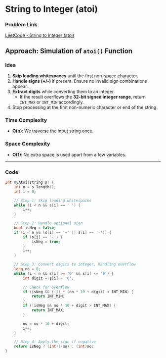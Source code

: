 # String to Integer (atoi)

### Problem Link

[LeetCode - String to Integer (atoi)](https://leetcode.com/problems/string-to-integer-atoi/description/)

## Approach: Simulation of `atoi()` Function

### Idea

1. **Skip leading whitespaces** until the first non-space character.
2. **Handle signs (+/-)** if present. Ensure no invalid sign combinations appear.
3. **Extract digits** while converting them to an integer.
   - If the result overflows the **32-bit signed integer range**, return `INT_MAX` or `INT_MIN` accordingly.
4. Stop processing at the first non-numeric character or end of the string.

### Time Complexity

- **O(n)**: We traverse the input string once.

### Space Complexity

- **O(1)**: No extra space is used apart from a few variables.

---

### Code

```cpp
int myAtoi(string s) {
    int n = s.length();
    int i = 0;

    // Step 1: Skip leading whitespaces
    while (i < n && s[i] == ' ') {
        i++;
    }

    // Step 2: Handle optional sign
    bool isNeg = false;
    if (i < n && (s[i] == '+' || s[i] == '-')) {
        if (s[i] == '-') {
            isNeg = true;
        }
        i++;
    }

    // Step 3: Convert digits to integer, handling overflow
    long no = 0;
    while (i < n && s[i] >= '0' && s[i] <= '9') {
        int digit = s[i] - '0';

        // Check for overflow
        if (isNeg && (-1) * (no * 10 + digit) < INT_MIN) {
            return INT_MIN;
        }
        if (!isNeg && no * 10 + digit > INT_MAX) {
            return INT_MAX;
        }

        no = no * 10 + digit;
        i++;
    }

    // Step 4: Apply the sign if negative
    return isNeg ? (int)(-no) : (int)no;
}
```
